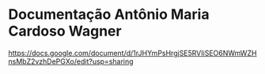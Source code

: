 # Documentação Antônio Maria Cardoso Wagner

https://docs.google.com/document/d/1rJHYmPsHrgjSE5RVIiSEO6NWmWZHnsMbZ2vzhDePGXo/edit?usp=sharing